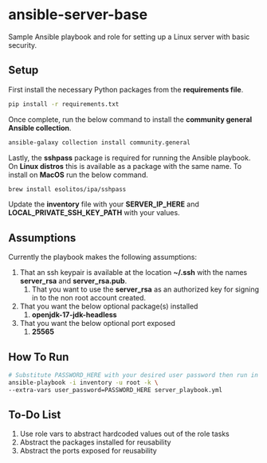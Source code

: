 # ansible-server-base

Sample Ansible playbook and role for setting up a Linux server with basic security.

## Setup

First install the necessary Python packages from the **requirements file**. 

```bash
pip install -r requirements.txt
```

Once complete, run the below command to install the **community general Ansible collection**.

```bash
ansible-galaxy collection install community.general
```

Lastly, the **sshpass** package is required for running the Ansible playbook. On **Linux distros** this is available as a package with the same name. To install on **MacOS** run the below command.

```bash
brew install esolitos/ipa/sshpass
```

Update the **inventory** file with your **SERVER_IP_HERE** and **LOCAL_PRIVATE_SSH_KEY_PATH** with your values.

## Assumptions

Currently the playbook makes the following assumptions:
1. That an ssh keypair is available at the location **~/.ssh** with the names **server_rsa** and **server_rsa.pub**.
   1. That you want to use the **server_rsa** as an authorized key for signing in to the non root account created.
2. That you want the below optional package(s) installed
   1. **openjdk-17-jdk-headless**
3. That you want the below optional port exposed
   1. **25565**

## How To Run

```bash
# Substitute PASSWORD_HERE with your desired user password then run in the project root directory
ansible-playbook -i inventory -u root -k \
--extra-vars user_password=PASSWORD_HERE server_playbook.yml
```

## To-Do List
1. Use role vars to abstract hardcoded values out of the role tasks
2. Abstract the packages installed for reusability
3. Abstract the ports exposed for reusability
